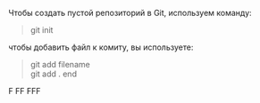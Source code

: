 Чтобы создать пустой репозиторий в Git,
используем команду:
> git init

чтобы добавить файл к комиту, вы используете:
> git add filename  
> git add .
> end

F
FF
FFF

